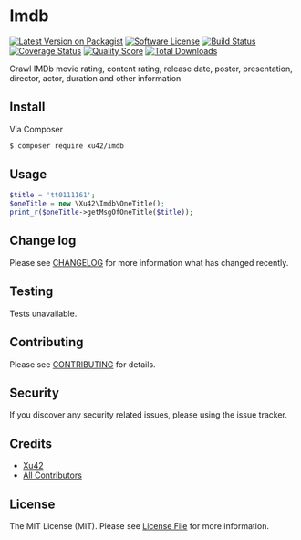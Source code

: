 # Imdb

[![Latest Version on Packagist][ico-version]][link-packagist]
[![Software License][ico-license]](LICENSE.md)
[![Build Status][ico-travis]][link-travis]
[![Coverage Status][ico-scrutinizer]][link-scrutinizer]
[![Quality Score][ico-code-quality]][link-code-quality]
[![Total Downloads][ico-downloads]][link-downloads]

Crawl IMDb movie rating, content rating, release date, poster, presentation, director, actor, duration and other information

## Install

Via Composer

``` bash
$ composer require xu42/imdb
```

## Usage

``` php
$title = 'tt0111161';
$oneTitle = new \Xu42\Imdb\OneTitle();
print_r($oneTitle->getMsgOfOneTitle($title));
```

## Change log

Please see [CHANGELOG](CHANGELOG.md) for more information what has changed recently.

## Testing

Tests unavailable.

## Contributing

Please see [CONTRIBUTING](CONTRIBUTING.md) for details.

## Security

If you discover any security related issues, please using the issue tracker.

## Credits

- [Xu42](https://github.com/xu42)
- [All Contributors](https://github.com/xu42/IMDb/contributors)

## License

The MIT License (MIT). Please see [License File](LICENSE.md) for more information.

[ico-version]: https://img.shields.io/packagist/v/xu42/imdb.svg?style=flat-square
[ico-license]: https://img.shields.io/badge/license-MIT-brightgreen.svg?style=flat-square
[ico-travis]: https://img.shields.io/travis/xu42/imdb/master.svg?style=flat-square
[ico-scrutinizer]: https://img.shields.io/scrutinizer/coverage/g/xu42/imdb.svg?style=flat-square
[ico-code-quality]: https://img.shields.io/scrutinizer/g/xu42/imdb.svg?style=flat-square
[ico-downloads]: https://img.shields.io/packagist/dt/xu42/imdb.svg?style=flat-square

[link-packagist]: https://packagist.org/packages/xu42/imdb
[link-travis]: https://travis-ci.org/xu42/imdb
[link-scrutinizer]: https://scrutinizer-ci.com/g/xu42/imdb/code-structure
[link-code-quality]: https://scrutinizer-ci.com/g/xu42/imdb
[link-downloads]: https://packagist.org/packages/xu42/imdb
[link-author]: https://github.com/xu42
[link-contributors]: ../../contributors

